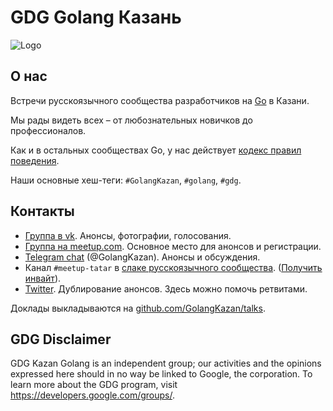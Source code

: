 # GDG Golang Казань

![Logo](https://avatars3.githubusercontent.com/u/45972826?s=400&u=a1a5daaeb1584005a1122222881b7232c620e3f0&v=4)

## О нас

Встречи русскоязычного сообщества разработчиков на [Go](https://golang.org/) в Казани.

Мы рады видеть всех – от любознательных новичков до профессионалов. 

Как и в остальных сообществах Go, у нас действует [кодекс правил поведения](https://golang.org/conduct).

Наши основные хеш-теги: `#GolangKazan`, `#golang`, `#gdg`.

## Контакты

* [Группа в vk](https://vk.com/GolangKazan). Анонсы, фотографии, голосования.
* [Группа на meetup.com](https://www.meetup.com/GolangKazan). Основное место для анонсов и регистрации.
* [Telegram chat](https://t.me/GolangKazan) (@GolangKazan). Анонсы и обсуждения.
* Канал `#meetup-tatar` в [слаке русскоязычного сообщества](https://golang-ru.slack.com). ([Получить инвайт](http://slack.golang-ru.com/)).
* [Twitter](https://twitter.com/GolangKazan). Дублирование анонсов. Здесь можно помочь ретвитами.

Доклады выкладываются на [github.com/GolangKazan/talks](https://github.com/GolangKazan/talks).

## GDG Disclaimer

GDG Kazan Golang is an independent group; our activities and the opinions expressed here should in no way be linked to Google, the corporation. To learn more about the GDG program, visit <https://developers.google.com/groups/>.

